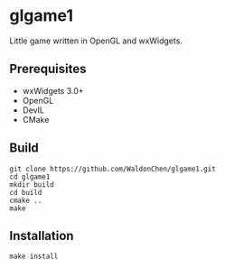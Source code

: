 glgame1
=======

Little game written in OpenGL and wxWidgets.

Prerequisites
----------------

- wxWidgets 3.0+
- OpenGL
- DevIL
- CMake

Build
-------

```
git clone https://github.com/WaldonChen/glgame1.git
cd glgame1
mkdir build
cd build
cmake ..
make
```

Installation
-------------

```
make install
```
